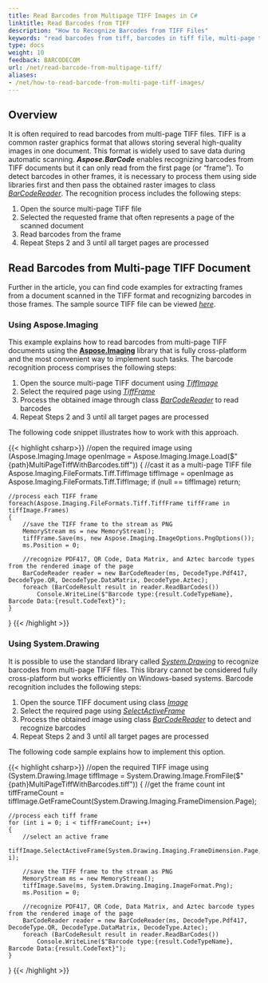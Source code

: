```yaml
---
title: Read Barcodes from Multipage TIFF Images in C#
linktitle: Read Barcodes from TIFF
description: "How to Recognize Barcodes from TIFF Files"
keywords: "read barcodes from tiff, barcodes in tiff file, multi-page tiff document, recognize barcode from tiff, find barcodes in tiff document"
type: docs
weight: 10
feedback: BARCODECOM
url: /net/read-barcode-from-multipage-tiff/
aliases:
- /net/how-to-read-barcode-from-multi-page-tiff-images/
---
```


## **Overview**

It is often required to read barcodes from multi-page TIFF files. TIFF is a common raster graphics format that allows storing several high-quality images in one document. This format is widely used to save data during automatic scanning.
***Aspose.BarCode*** enables recognizing barcodes from TIFF documents but it can only read from the first page (or “frame”). To detect barcodes in other frames, it is necessary to process them using side libraries first and then pass the obtained raster images to class [*BarCodeReader*](https://reference.aspose.com/barcode/net/aspose.barcode.barcoderecognition/barcodereader). The recognition process includes the following steps:
1.	Open the source multi-page TIFF file
2.	Selected the requested frame that often represents a page of the scanned document
3.	Read barcodes from the frame
4.	Repeat Steps 2 and 3 until all target pages are processed  


## **Read Barcodes from Multi-page TIFF Document**
Further in the article, you can find code examples for extracting frames from a document scanned in the TIFF format and recognizing barcodes in those frames. The sample source TIFF file can be viewed [*here*](multipagetiffwithbarcodes.tiff).

### **Using Aspose.Imaging**

This example explains how to read barcodes from multi-page TIFF documents using the [**Aspose.Imaging**](https://products.aspose.com/imaging/net/) library that is fully cross-platform and the most convenient way to implement such tasks. The barcode recognition process comprises the following steps:
1.	Open the source multi-page TIFF document using [*TiffImage*]( https://reference.aspose.com/imaging/net/aspose.imaging.fileformats.tiff/tiffimage/)
2.	Select the required page using [*TiffFrame*]( https://reference.aspose.com/imaging/net/aspose.imaging.fileformats.tiff/tiffframe/)
3.	Process the obtained image through class [*BarCodeReader*](https://reference.aspose.com/barcode/net/aspose.barcode.barcoderecognition/barcodereader) to read barcodes
4.	Repeat Steps 2 and 3 until all target pages are processed   
  
The following code snippet illustrates how to work with this approach.
  
{{< highlight csharp>}}
//open the required image
using (Aspose.Imaging.Image openImage = Aspose.Imaging.Image.Load($"{path}MultiPageTiffWithBarcodes.tiff"))
{
    //cast it as a multi-page TIFF file
    Aspose.Imaging.FileFormats.Tiff.TiffImage tiffImage = openImage as Aspose.Imaging.FileFormats.Tiff.TiffImage;
    if (null == tiffImage) return;

    //process each TIFF frame
    foreach(Aspose.Imaging.FileFormats.Tiff.TiffFrame tiffFrame in tiffImage.Frames)
    {
        //save the TIFF frame to the stream as PNG
        MemoryStream ms = new MemoryStream();
        tiffFrame.Save(ms, new Aspose.Imaging.ImageOptions.PngOptions());
        ms.Position = 0;

        //recognize PDF417, QR Code, Data Matrix, and Aztec barcode types from the rendered image of the page
        BarCodeReader reader = new BarCodeReader(ms, DecodeType.Pdf417, DecodeType.QR, DecodeType.DataMatrix, DecodeType.Aztec);
        foreach (BarCodeResult result in reader.ReadBarCodes())
            Console.WriteLine($"Barcode type:{result.CodeTypeName}, Barcode Data:{result.CodeText}");
    }
}
{{< /highlight >}}
  
### **Using System.Drawing**

It is possible to use the standard library called [*System.Drawing*](https://docs.microsoft.com/dotnet/api/system.drawing?view=netframework-4.8) to recognize barcodes from multi-page TIFF files. This library cannot be considered fully cross-platform but works efficiently on Windows-based systems. Barcode recognition includes the following steps:
1.	Open the source TIFF document using class [*Image*](https://docs.microsoft.com/dotnet/api/system.drawing.image)     
2.	Select the required page using [*SelectActiveFrame*]( https://docs.microsoft.com/dotnet/api/system.drawing.image.selectactiveframe)
3.	Process the obtained image using class [*BarCodeReader*](https://reference.aspose.com/barcode/net/aspose.barcode.barcoderecognition/barcodereader) to detect and recognize barcodes
4.	Repeat Steps 2 and 3 until all target pages are processed
  
The following code sample explains how to implement this option.
  
{{< highlight csharp>}}
//open the required TIFF image
using (System.Drawing.Image tiffImage = System.Drawing.Image.FromFile($"{path}MultiPageTiffWithBarcodes.tiff"))
{
    //get the frame count
    int tiffFrameCount = tiffImage.GetFrameCount(System.Drawing.Imaging.FrameDimension.Page);
    
    //process each tiff frame
    for (int i = 0; i < tiffFrameCount; i++)
    {
        //select an active frame
        tiffImage.SelectActiveFrame(System.Drawing.Imaging.FrameDimension.Page, i);
        
        //save the TIFF frame to the stream as PNG
        MemoryStream ms = new MemoryStream();
        tiffImage.Save(ms, System.Drawing.Imaging.ImageFormat.Png);
        ms.Position = 0;

        //recognize PDF417, QR Code, Data Matrix, and Aztec barcode types from the rendered image of the page
        BarCodeReader reader = new BarCodeReader(ms, DecodeType.Pdf417, DecodeType.QR, DecodeType.DataMatrix, DecodeType.Aztec);
        foreach (BarCodeResult result in reader.ReadBarCodes())
            Console.WriteLine($"Barcode type:{result.CodeTypeName}, Barcode Data:{result.CodeText}");
    }
}
{{< /highlight >}}
  
